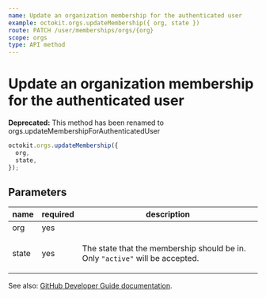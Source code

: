 ```yaml
---
name: Update an organization membership for the authenticated user
example: octokit.orgs.updateMembership({ org, state })
route: PATCH /user/memberships/orgs/{org}
scope: orgs
type: API method
---
```


# Update an organization membership for the authenticated user

**Deprecated:** This method has been renamed to orgs.updateMembershipForAuthenticatedUser

```js
octokit.orgs.updateMembership({
  org,
  state,
});
```

## Parameters

<table>
  <thead>
    <tr>
      <th>name</th>
      <th>required</th>
      <th>description</th>
    </tr>
  </thead>
  <tbody>
    <tr><td>org</td><td>yes</td><td>

</td></tr>
<tr><td>state</td><td>yes</td><td>

The state that the membership should be in. Only `"active"` will be accepted.

</td></tr>
  </tbody>
</table>

See also: [GitHub Developer Guide documentation](https://developer.github.com/v3/orgs/members/#update-an-organization-membership-for-the-authenticated-user).
